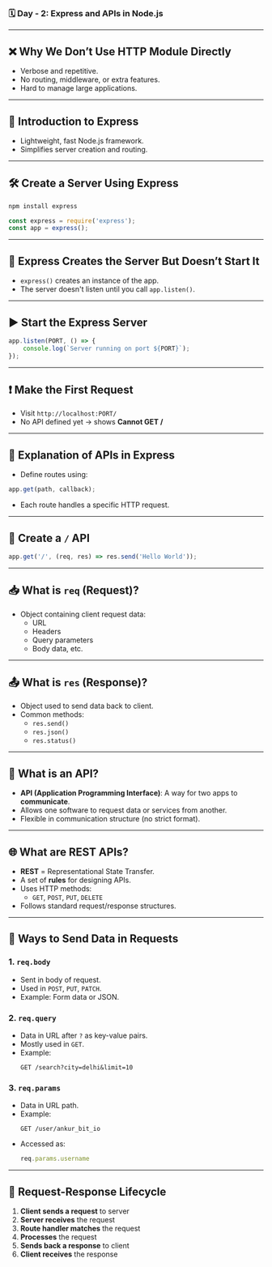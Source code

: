 
### 🗓️ Day - 2: Express and APIs in Node.js

---

## ❌ Why We Don’t Use HTTP Module Directly
- Verbose and repetitive.
- No routing, middleware, or extra features.
- Hard to manage large applications.

---

## 🚀 Introduction to Express
- Lightweight, fast Node.js framework.
- Simplifies server creation and routing.

---

## 🛠️ Create a Server Using Express
```bash
npm install express
```
```js
const express = require('express');
const app = express();
```

---

## 📡 Express Creates the Server But Doesn’t Start It
- `express()` creates an instance of the app.
- The server doesn't listen until you call `app.listen()`.

---

## ▶️ Start the Express Server
```js
app.listen(PORT, () => {
    console.log(`Server running on port ${PORT}`);
});
```

---

## ❗ Make the First Request
- Visit `http://localhost:PORT/`
- No API defined yet → shows **Cannot GET /**

---

## 🧠 Explanation of APIs in Express
- Define routes using:
```js
app.get(path, callback);
```
- Each route handles a specific HTTP request.

---

## 📍 Create a `/` API
```js
app.get('/', (req, res) => res.send('Hello World'));
```

---

## 📥 What is `req` (Request)?
- Object containing client request data:
  - URL
  - Headers
  - Query parameters
  - Body data, etc.

---

## 📤 What is `res` (Response)?
- Object used to send data back to client.
- Common methods:
  - `res.send()`
  - `res.json()`
  - `res.status()`

---

## 🔗 What is an API?
- **API (Application Programming Interface)**: A way for two apps to **communicate**.
- Allows one software to request data or services from another.
- Flexible in communication structure (no strict format).

---

## 🌐 What are REST APIs?
- **REST** = Representational State Transfer.
- A set of **rules** for designing APIs.
- Uses HTTP methods:
  - `GET`, `POST`, `PUT`, `DELETE`
- Follows standard request/response structures.

---

## 📨 Ways to Send Data in Requests

### 1. `req.body`
- Sent in body of request.
- Used in `POST`, `PUT`, `PATCH`.
- Example: Form data or JSON.

### 2. `req.query`
- Data in URL after `?` as key-value pairs.
- Mostly used in `GET`.
- Example:
  ```
  GET /search?city=delhi&limit=10
  ```

### 3. `req.params`
- Data in URL path.
- Example:
  ```
  GET /user/ankur_bit_io
  ```
- Accessed as:
  ```js
  req.params.username
  ```

---

## 🔄 Request-Response Lifecycle
1. **Client sends a request** to server
2. **Server receives** the request
3. **Route handler matches** the request
4. **Processes** the request
5. **Sends back a response** to client
6. **Client receives** the response
